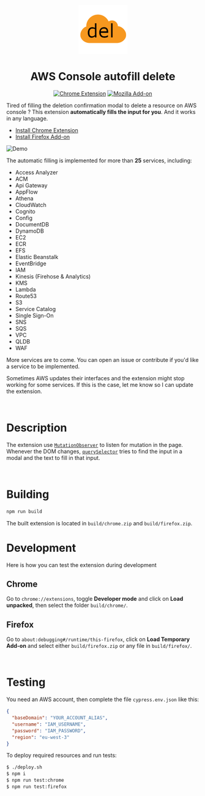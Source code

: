 <p align="center"><img src="./assets/logo.png" alt="logo" /></p>

<h1 align="center">AWS Console autofill delete</h1>

<p align="center">
  <a href="https://chrome.google.com/webstore/detail/aws-console-autofill-dele/hmndplgjjgpdbcofbmbiejojppbgdbbg"><img alt="Chrome Extension" src="https://img.shields.io/chrome-web-store/v/hmndplgjjgpdbcofbmbiejojppbgdbbg"/></a>
  <a href="https://addons.mozilla.org/en-US/firefox/addon/aws-console-autofill-delete/"><img alt="Mozilla Add-on" src="https://img.shields.io/amo/v/aws-console-autofill-delete"/></a>
<p>

Tired of filling the deletion confirmation modal to delete a resource on AWS console ? This extension **automatically fills the input for you**. And it works in any language.

- [Install Chrome Extension](https://chrome.google.com/webstore/detail/aws-console-autofill-dele/hmndplgjjgpdbcofbmbiejojppbgdbbg)
- [Install Firefox Add-on](https://addons.mozilla.org/en-US/firefox/addon/aws-console-autofill-delete/)


![Demo](./assets/aws_autofill_delete_demo.gif)

The automatic filling is implemented for more than **25** services, including:

- Access Analyzer
- ACM
- Api Gateway
- AppFlow
- Athena
- CloudWatch
- Cognito
- Config
- DocumentDB
- DynamoDB
- EC2
- ECR
- EFS
- Elastic Beanstalk
- EventBridge
- IAM
- Kinesis (Firehose & Analytics)
- KMS
- Lambda
- Route53
- S3
- Service Catalog
- Single Sign-On
- SNS
- SQS
- VPC
- QLDB
- WAF

More services are to come. You can open an issue or contribute if you'd like a service to be implemented.

Sometimes AWS updates their interfaces and the extension might stop working for some services. If this is the case, let me know so I can update the extension.

<br/>

# Description

The extension use [`MutationObserver`](https://developer.mozilla.org/en-US/docs/Web/API/MutationObserver) to listen for mutation in the page. Whenever the DOM changes, [`querySelector`](https://developer.mozilla.org/en-US/docs/Web/API/Document/querySelector) tries to find the input in a modal and the text to fill in that input.

<br>

# Building

```bash
npm run build
```

The built extension is located in `build/chrome.zip` and `build/firefox.zip`.

# Development

Here is how you can test the extension during development

## Chrome

Go to `chrome://extensions`, toggle **Developer mode** and click on **Load unpacked**, then select the folder `build/chrome/`.

## Firefox

Go to `about:debugging#/runtime/this-firefox`, click on **Load Temporary Add-on** and select either `build/firefox.zip` or any file in `build/firefox/`.

<br>

# Testing

You need an AWS account, then complete the file `cypress.env.json` like this:

```json
{
  "baseDomain": "YOUR_ACCOUNT_ALIAS",
  "username": "IAM_USERNAME",
  "password": "IAM_PASSWORD",
  "region": "eu-west-3"
}
```

To deploy required resources and run tests:

```bash
$ ./deploy.sh
$ npm i
$ npm run test:chrome
$ npm run test:firefox
```



